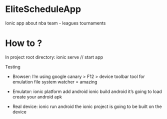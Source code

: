 # EliteScheduleApp

Ionic app about nba team - leagues tournaments

# How to ?

In project root directory:
ionic serve // start app

Testing
- Browser:
I’m using google canary > F12 > device toolbar tool for emulation
file system watcher = amazing

- Emulator:
ionic platform add android
ionic build android 
it’s going to load create your android apk

- Real device:
ionic run android
the ionic project is going to be built on the device
